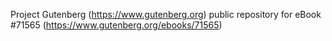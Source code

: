 Project Gutenberg (https://www.gutenberg.org) public repository
for eBook #71565 (https://www.gutenberg.org/ebooks/71565)
